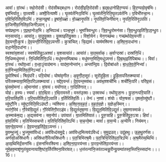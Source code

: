 

  
आवां॑। वां॒रथः॑। रथो॒रोद॑सी। रोद॑सीबद्बधा॒नः। रोद॑सी॒इति॒रोद॑सी। ब॒द्ब॒धा॒नोहि॑र॒ण्ययः॑। हि॒र॒ण्ययो॒वृष॑भिः। वृष॑भिर्यातु। या॒त्वश्वैः॑। अश्वै॒रित्यश्वैः॑।। घृ॒तव॑र्तनिःप॒विभिः॑। घृ॒तव॑र्तनि॒रिति॒घृ॒तऽव॑र्तनिः। प॒विभी॑रुचा॒नः। प॒विभि॒रिति॑प॒विऽभिः॑। रु॒चा॒नइ॒षां। इ॒षांवो॒ळ्हा। वो॒ळ्हानृ॒पतिः॑। नृ॒पति॑र्वा॒जिनी॑वान्। नृ॒पति॒रिति॑नृ॒ऽपतिः॑। वा॒जिनी॑वा॒निति॑वा॒जिनी॑ऽवान्।।  
सप॑प्रथा॒नः। प॒प्र॒था॒नोअ॒भि। अ॒भिपञ्च॑। पञ्च॒भूम॑। भूमा॑त्रिवन्धु॒रः। त्रि॒व॒न्धु॒रोमन॑सा। त्रि॒व॒न्धु॒रइति॑त्रि॒ऽव॒न्धु॒रः। मन॒साया॑तु। आया॑तु। या॒तु॒यु॒क्तः। यु॒क्तइति॑यु॒क्तः।। विशो॒येन॑। येन॒गच्छ॑थः। गच्छ॑थोदेव॒यन्तीः॑। दे॒व॒यन्तीः॒कुत्र॑। दे॒व॒यन्ती॒रिति॑दे॒व॒ऽयन्तीः॑। कुत्रा॑चित्। चि॒द्यामं॑। याम॑मश्विना। अ॒श्वि॒ना॒दधा॑ना। दधा॒नेति॒दधा॑ना।।  
स्वश्वा॑य॒शसा॑। स्वश्वेति॑सु॒ऽअश्वा॑। य॒शसाया॑तं। आया॑तं। या॒त॒म॒र्वाक्। अ॒र्वाग्दस्रा॑। दस्रा॑नि॒धिं। नि॒धिम्मधु॑मन्तं। नि॒धिमिति॑नि॒ऽधिं। मधु॑मन्तम्पिबाथः। मधु॑मन्त॒मिति॒मधु॑ऽमन्तं। पि॒बा॒थ॒इति॑पिबाथः।। विवां॑। वां॒रथः॑। रथो॑व॒ध्वा॑। व॒ध्वा॒३॒॑याद॑मानः। याद॑मा॒नोन्ता॑न्। अन्ता॑न्दि॒वः। दि॒वोबा॑धते। बा॒ध॒ते॒व॒र्त॒निभ्यां॑। व॒र्त॒निभ्या॒मिति॑व॒र्त॒निऽभ्यां॑।।  
यु॒वोश्श्रियं॑। श्रियं॒परि॑। परि॒योषा॑। योषा॑वृणीत। अ॒वृ॒णी॒त॒सूरः॑। सूरो॑दुहि॒ता। दु॒हि॒तापरि॑तक्म्यायां। परि॑तक्म्याया॒मिति॒परि॑ऽतक्म्यायां।। यद्दे॑व॒यन्तं॑। दे॒व॒यन्त॒मव॑थः। अव॑थ॒श्शची॑भिः। शची॑भिः॒परि॑। परि॑घ्र॒सं। घ्रं॒समो॒मना॑। ओ॒माना॑वां। वां॒वयः॑। वयो॑गात्। गा॒दिति॑गात्।।  
योह॑। ह॒स्यः। स्यवां॑। वां॒र॒थि॒रा। र॒थि॒रावस्ते॑। वस्त॑उ॒स्राः। उ॒स्रारथः॑। रथो॑युजा॒नः। यु॒जा॒नःपरि॒याति॑। प॒रि॒याति॑व॒र्तिः। प॒रि॒यातीति॑प॒रि॒ऽयाति॑। व॒र्तिरिति॑व॒र्तिः।। तेनः॑। न॒श्शं। शंयोः। योरु॒षसः॑। उ॒षसो॒व्यु॑ष्टौ। व्यु॑ष्टौ॒नि। व्यु॑ष्टा॒विति॒विऽउ॑ष्टौ। न्य॑श्विना। अ॒श्वि॒ना॒व॒ह॒तं॒। व॒ह॒तं॒य॒ज्ञे। य॒ज्ञेअ॒स्मिन्।।  
नरा॑गौ॒रेव॑। गौ॒रेव॑वि॒द्युतं॑। गौ॒रेवेति॑गौ॒राऽइ॑व। वि॒द्युतं॑तृषा॒णा। वि॒द्युत॒मिति॑वि॒ऽद्युतं॑। तृ॒षा॒णास्माकं॑। अ॒स्माक॑म॒द्य। अ॒द्यसव॑ना। सव॒नोप॑। उप॑यातं। या॒तमिति॑यातं।। पु॒रु॒त्राहि। पु॒रु॒त्रेति॑पु॒रु॒ऽत्रा। हिवां॑। वां॒म॒तिभिः॑। म॒तिभि॑स्सचन्ते। म॒तिभि॒रिति॑म॒तिऽभिः॑। स॒च॒न्ते॒मा। मावां॑। वा॒म॒न्ये। अ॒न्येनि। निय॑मन्। य॒म॒न्दे॒व॒यन्तः॑। दे॒व॒यन्त॒इति॑दे॒व॒ऽयन्तः॑।।  
यु॒वम्भु॒ज्युं। भु॒ज्युमव॑विध्दं। अव॑विध्दंसमु॒द्रे। अव॑विध्द॒मित्यव॑ऽविध्दं। स॒मु॒द्रउत्। उदू॑हथुः। ऊ॒ह॒थु॒रर्ण॑सः। अर्ण॑सो॒अस्रि॑धानैः। अस्रि॑धानै॒रित्यस्रि॑धानैः।। प॒त॒त्रिभि॑रश्र॒मैः। प॒त॒त्रिभि॒रिति॑प॒त॒त्रिऽभिः॑। अ॒श्र॒मैर॑व्य॒थिभिः॑। अ॒व्य॒थिभि॑र्दं॒सना॑भिः। दं॒सना॑भिरश्विना। अ॒श्वि॒ना॒पा॒रय॑न्ता। पा॒रय॒न्तेति॑पा॒रय॑न्ता।।  
नूमे॒हव॒माशृ॑णुतंयुवानायाशि॒ष्टंव॒र्तिर॑श्विना॒विरा॑वत्।। ध॒त्तंरत्ना॑नि॒जर॑तञ्चसू॒रीन्यू॒यम्पा॑तस्व॒स्तिभि॒स्सदा॑नः।।। 16।।  
